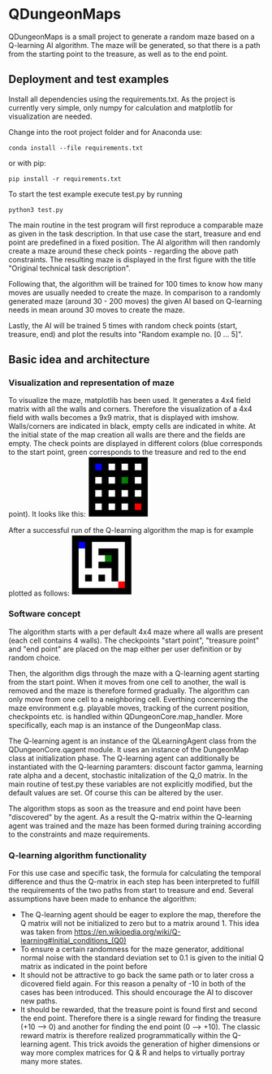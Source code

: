 # QDungeonMaps
QDungeonMaps is a small project to generate a random maze based on a Q-learning AI algorithm. The maze will be generated, so that there is a path from the starting point to the treasure, as well as to the end point.

## Deployment and test examples
Install all dependencies using the requirements.txt. As the project is currently very simple, only numpy for calculation and matplotlib for visualization are needed.

Change into the root project folder and for Anaconda use:
```shell
conda install --file requirements.txt
```

or with pip:
```shell
pip install -r requirements.txt
```

To start the test example execute test.py by running
```shell
python3 test.py
```

The main routine in the test program will first reproduce a comparable maze as given in the task description. In that use case the start, treasure and end point are predefined in a fixed position. The AI algorithm will then randomly create a maze around these check points - regarding the above path constraints. The resulting maze is displayed in the first figure with the title "Original technical task description".

Following that, the algorithm will be trained for 100 times to know how many moves are usually needed to create the maze. In comparison to a randomly generated maze (around 30 - 200 moves) the given AI based on Q-learning needs in mean around 30 moves to create the maze.

Lastly, the AI will be trained 5 times with random check points (start, treasure, end) and plot the results into "Random example no. [0 ... 5]".

## Basic idea and architecture
### Visualization and representation of maze
To visualize the maze, matplotlib has been used. It generates a 4x4 field matrix with all the walls and corners. Therefore the visualization of a 4x4 field with walls becomes a 9x9 matrix, that is displayed with imshow. Walls/corners are indicated in black, empty cells are indicated in white. At the initial state of the map creation all walls are there and the fields are empty. The check points are displayed in different colors (blue corresponds to the start point, green corresponds to the treasure and red to the end point). It looks like this:
<img src="data/init_maze.png" alt="Initial maze without holes" width="120"/>

After a successful run of the Q-learning algorithm the map is for example plotted as follows:
<img src="data/created_maze.png" alt="Finished maze" width="120"/>

### Software concept
The algorithm starts with a per default 4x4 maze where all walls are present (each cell contains 4 walls). The checkpoints "start point", "treasure point" and "end point" are placed on the map either per user definition or by random choice.

Then, the algorithm digs through the maze with a Q-learning agent starting from the start point. When it moves from one cell to another, the wall is removed and the maze is therefore formed gradually. The algorithm can only move from one cell to a neighboring cell. Everthing concerning the maze environment e.g. playable moves, tracking of the current position, checkpoints etc. is handled within QDungeonCore.map_handler. More specifically, each map is an instance of the DungeonMap class.

The Q-learning agent is an instance of the QLearningAgent class from the QDungeonCore.qagent module. It uses an instance of the DungeonMap class at initialization phase. The Q-learning agent can additionally be instantiated with the Q-learning paramters: discount factor gamma, learning rate alpha and a decent, stochastic initalization of the Q_0 matrix. In the main routine of test.py these variables are not explicitly modified, but the default values are set. Of course this can be altered by the user.

The algorithm stops as soon as the treasure and end point have been "discovered" by the agent. As a result the Q-matrix within the Q-learning agent was trained and the maze has been formed during training according to the constraints and maze requirements.

### Q-learning algorithm functionality
For this use case and specific task, the formula for calculating the temporal difference and thus the Q-matrix in each step has been interpreted to fulfill the requirements of the two paths from start to treasure and end. Several assumptions have been made to enhance the algorithm:
* The Q-learning agent should be eager to explore the map, therefore the Q matrix will not be initialized to zero but to a matrix around 1. This idea was taken from https://en.wikipedia.org/wiki/Q-learning#Initial_conditions_(Q0)
* To ensure a certain randomness for the maze generator, additional normal noise with the standard deviation set to 0.1 is given to the initial Q matrix as indicated in the point before
* It should not be attractive to go back the same path or to later cross a dicovered field again. For this reason a penalty of -10 in both of the cases has been introduced. This should encourage the AI to discover new paths.
* It should be rewarded, that the treasure point is found first and second the end point. Therefore there is a single reward for finding the treasure (+10 --> 0) and another for finding the end point (0 --> +10). The classic reward matrix is therefore realized programmatically within the Q-learning agent. This trick avoids the generation of higher dimensions or way more complex matrices for Q & R and helps to virtually portray many more states.



